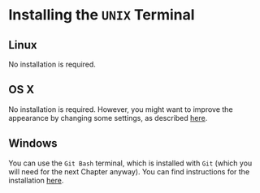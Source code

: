 # Installing the `UNIX` Terminal

## Linux

No installation is required. 

## OS X

No installation is required. However, you might want to improve the appearance by changing some settings, as described [here](http://howtogeek.com/210308/how-to-change-the-os-x-terminals-appearance-with-profiles/).


## Windows

You can use the `Git Bash` terminal, which is installed with `Git` (which you will need for the next Chapter anyway). You can find instructions for the installation [here](https://github.com/CSB-book/CSB/blob/master/git/installation/install.md).


